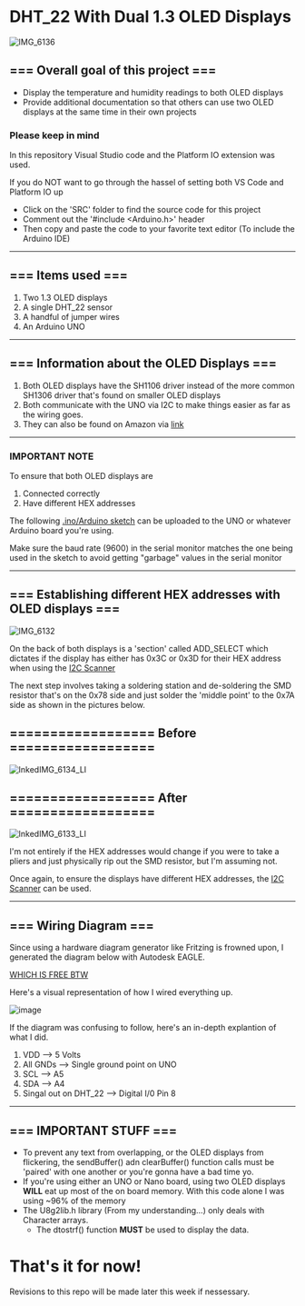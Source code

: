 # DHT_22 With Dual 1.3 OLED Displays

![IMG_6136](https://user-images.githubusercontent.com/39348633/90320318-cf103d80-df05-11ea-9c90-ea1f69b4785b.jpeg)


## __=== Overall goal of this project ===__
* Display the temperature and humidity readings to both OLED displays
* Provide additional documentation so that others can use two OLED displays at the same time in their own projects

### Please keep in mind

In this repository Visual Studio code and the Platform IO extension was used.

If you do NOT want to go through the hassel of setting both VS Code and Platform IO up 
* Click on the 'SRC' folder to find the source code for this project
* Comment out the '#include <Arduino.h>' header
* Then copy and paste the code to your favorite text editor (To include the Arduino IDE)

---


## __=== Items used ===__
1. Two 1.3 OLED displays
2. A single DHT_22 sensor
3. A handful of jumper wires
4. An Arduino UNO


---


## __=== Information about the OLED Displays ===__

 1. Both OLED displays have the SH1106 driver instead of the more common SH1306 driver that's found on smaller OLED displays
 2. Both communicate with the UNO via I2C to make things easier as far as the wiring goes.
 3. They can also be found on Amazon via [link](https://www.amazon.com/Display-Serial-Arduino-Raspberry-DIYmall/dp/B073VD6W1H/ref=sr_1_2?dchild=1&keywords=OLED+1.3&qid=1597520686&sr=8-2)
 
 
 ---


### __IMPORTANT NOTE__

To ensure that both OLED displays are

1. Connected correctly
2. Have different HEX addresses

The following [.ino/Arduino sketch](https://gist.github.com/tfeldmann/5411375) can be uploaded to the UNO or whatever Arduino board you're using. 

Make sure the baud rate (9600) in the serial monitor matches the one being used in the sketch to avoid getting "garbage" values in the serial monitor


---


## __=== Establishing different HEX addresses with OLED displays ===__

![IMG_6132](https://user-images.githubusercontent.com/39348633/90320991-793e9400-df0b-11ea-9195-6a3c8d232c11.jpeg)

On the back of both displays is a 'section' called ADD_SELECT which dictates if the display has either has 0x3C or 0x3D for their HEX address when using the [I2C Scanner](https://gist.github.com/tfeldmann/5411375)

The next step involves taking a soldering station and de-soldering the SMD resistor that's on the 0x78 side and just solder the 'middle point' to the 0x7A side as shown in the pictures below.

## __================== Before ==================__
![InkedIMG_6134_LI](https://user-images.githubusercontent.com/39348633/90321155-b0617500-df0c-11ea-8626-f8130f7e4b43.jpg)


## __================== After ==================__
![InkedIMG_6133_LI](https://user-images.githubusercontent.com/39348633/90321168-d2f38e00-df0c-11ea-9c56-1d7ebb87514f.jpg)

I'm not entirely if the HEX addresses would change if you were to take a pliers and just physically rip out the SMD resistor, but I'm assuming not.

Once again, to ensure the displays have different HEX addresses, the [I2C Scanner](https://gist.github.com/tfeldmann/5411375) can be used.

---


## __=== Wiring Diagram ===__

Since using a hardware diagram generator like Fritzing is frowned upon, I generated the diagram below with Autodesk EAGLE.

[WHICH IS FREE BTW](https://www.autodesk.com/products/eagle/free-download?plc=F360&term=1-YEAR&support=ADVANCED&quantity=1)

Here's a visual representation of how I wired everything up.

![image](https://user-images.githubusercontent.com/39348633/90321510-13a0d680-df10-11ea-8084-7ee9fb36aa56.png)

If the diagram was confusing to follow, here's an in-depth explantion of what I did.
1. VDD                  --> 5 Volts
2. All GNDs             --> Single ground point on UNO
3. SCL                  --> A5
4. SDA                  --> A4
5. Singal out on DHT_22 --> Digital I/0 Pin 8

---


## __=== IMPORTANT STUFF ===__

* To prevent any text from overlapping, or the OLED displays from flickering, the sendBuffer() adn clearBuffer() function calls must be 'paired' with one another or you're gonna have a bad time yo.
* If you're using either an UNO or Nano board, using two OLED displays __WILL__ eat up most of the on board memory. With this code alone I was using ~96% of the memory
* The U8g2lib.h library (From my understanding...) only deals with Character arrays.
  * The dtostrf() function __MUST__ be used to display the data.
  
# That's it for now!
  
Revisions to this repo will be made later this week if nessessary.
